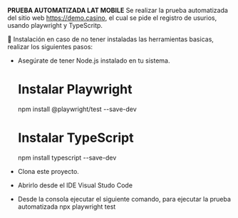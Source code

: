 **PRUEBA AUTOMATIZADA LAT MOBILE**
Se realizar la prueba automatizada del sitio web https://demo.casino, el cual se pide el registro de usurios, usando playwright y TypeScritp.

🚀 Instalación
en caso de no tener instaladas las herramientas basicas, realizar los siguientes pasos:
- Asegúrate de tener Node.js instalado en tu sistema.

    # Instalar Playwright
    npm install @playwright/test --save-dev

   # Instalar TypeScript
    npm install typescript --save-dev
      
- Clona este proyecto.
- Abrirlo desde el IDE Visual Studo Code
- Desde la consola ejecutar el siguiente comando, para ejecutar la prueba automatizada
    npx playwright test

    

